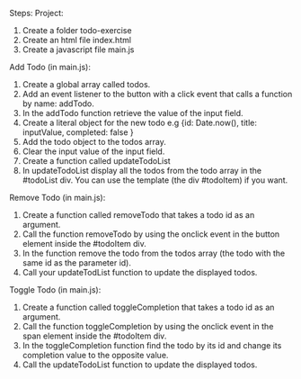 Steps:
Project:

1. Create a folder todo-exercise
2. Create an html file index.html
3. Create a javascript file main.js

Add Todo (in main.js):

1. Create a global array called todos.
2. Add an event listener to the button with a click event that calls a function by name: addTodo.
3. In the addTodo function retrieve the value of the input field.
4. Create a literal object for the new todo e.g {id: Date.now(), title: inputValue, completed: false }
5. Add the todo object to the todos array.
6. Clear the input value of the input field.
7. Create a function called updateTodoList
8. In updateTodoList display all the todos from the todo array in the #todoList div. You can use the template (the div #todoItem) if you want.

Remove Todo (in main.js):

1. Create a function called removeTodo that takes a todo id as an argument.
2. Call the function removeTodo by using the onclick event in the button element inside the #todoItem div.
3. In the function remove the todo from the todos array (the todo with the same id as the parameter id).
4. Call your updateTodList function to update the displayed todos.

Toggle Todo (in main.js):

1. Create a function called toggleCompletion that takes a todo id as an argument.
2. Call the function toggleCompletion by using the onclick event in the span element inside the #todoItem div.
3. In the toggleCompletion function find the todo by its id and change its completion value to the opposite value.
4. Call the updateTodoList function to update the displayed todos.
